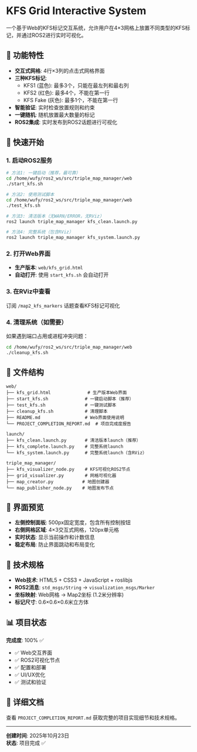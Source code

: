 # KFS Grid Interactive System

一个基于Web的KFS标记交互系统，允许用户在4×3网格上放置不同类型的KFS标记，并通过ROS2进行实时可视化。

## 🎯 功能特性

- **交互式网格**: 4行×3列的点击式网格界面
- **三种KFS标记**:
  - KFS1 (蓝色): 最多3个，只能在最左列和最右列
  - KFS2 (红色): 最多4个，不能在第一行
  - KFS Fake (灰色): 最多1个，不能在第一行
- **智能验证**: 实时检查放置规则和约束
- **一键随机**: 随机放置最大数量的标记
- **ROS2集成**: 实时发布到ROS2话题进行可视化

## 🚀 快速开始

### 1. 启动ROS2服务
```bash
# 方法1: 一键启动（推荐，最可靠）
cd /home/wufy/ros2_ws/src/triple_map_manager/web
./start_kfs.sh

# 方法2: 使用测试脚本
cd /home/wufy/ros2_ws/src/triple_map_manager/web
./test_kfs.sh

# 方法3: 清洁版本（无WARN/ERROR，无RViz）
ros2 launch triple_map_manager kfs_clean.launch.py

# 方法4: 完整系统（包含RViz）
ros2 launch triple_map_manager kfs_system.launch.py
```

### 2. 打开Web界面
- **生产版本**: `web/kfs_grid.html`
- **自动打开**: 使用 `start_kfs.sh` 会自动打开

### 3. 在RViz中查看
订阅 `/map2_kfs_markers` 话题查看KFS标记可视化

### 4. 清理系统（如需要）
如果遇到端口占用或进程冲突问题：
```bash
cd /home/wufy/ros2_ws/src/triple_map_manager/web
./cleanup_kfs.sh
```


## 📁 文件结构

```
web/
├── kfs_grid.html              # 生产版本Web界面
├── start_kfs.sh              # 一键启动脚本（推荐）
├── test_kfs.sh               # 一键测试脚本
├── cleanup_kfs.sh            # 清理脚本
├── README.md                 # Web界面使用说明
└── PROJECT_COMPLETION_REPORT.md  # 项目完成度报告

launch/
├── kfs_clean.launch.py       # 清洁版本launch（推荐）
├── kfs_complete.launch.py    # 完整系统launch
└── kfs_system.launch.py      # 完整系统launch（含RViz）

triple_map_manager/
├── kfs_visualizer_node.py    # KFS可视化ROS2节点
├── grid_visualizer.py        # 网格可视化器
├── map_creator.py           # 地图创建器
└── map_publisher_node.py    # 地图发布节点
```

## 🎨 界面预览

- **左侧控制面板**: 500px固定宽度，包含所有控制按钮
- **右侧网格区域**: 4×3交互式网格，120px单元格
- **实时状态**: 显示当前操作和计数信息
- **稳定布局**: 防止界面跳动和布局变化

## 🔧 技术规格

- **Web技术**: HTML5 + CSS3 + JavaScript + roslibjs
- **ROS2消息**: `std_msgs/String` → `visualization_msgs/Marker`
- **坐标映射**: Web网格 → Map2坐标 (1.2米分辨率)
- **标记尺寸**: 0.6×0.6×0.6米立方体

## 📊 项目状态

**完成度**: 100% ✅

- ✅ Web交互界面
- ✅ ROS2可视化节点  
- ✅ 配置和部署
- ✅ UI/UX优化
- ✅ 测试和验证

## 📝 详细文档

查看 `PROJECT_COMPLETION_REPORT.md` 获取完整的项目实现细节和技术规格。

---
**创建时间**: 2025年10月23日  
**状态**: 项目完成 ✅